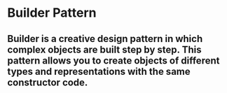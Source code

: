 # Builder Pattern

## Builder is a creative design pattern in which complex objects are built step by step. This pattern allows you to create objects of different types and representations with the same constructor code.
